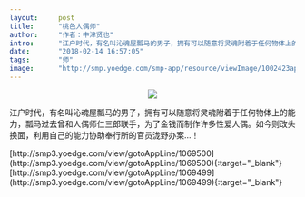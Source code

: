 ```yaml
---
layout:     post
title:      "桃色人偶师"
author:     "作者：中津贤也"
intro:      "江户时代，有名叫沁魂屋瓢马的男子，拥有可以随意将灵魂附着于任何物体上的能力，瓢马过去曾和人偶师仁三郎联手，为了金钱而制作许多性爱人偶。如今则改头换面，利用自己的能力协助奉行所的官员泷野办案...！"
date:       "2018-02-14 16:57:05"
tags:       "师"
image:      "http://smp.yoedge.com/smp-app/resource/viewImage/1002423appline.png"
---
```

<div style="text-align: center">
<p><img src="http://smp.yoedge.com/smp-app/resource/viewImage/1002423appline.png"/></p>
</div>
<p class="post-meta">
<span>江户时代，有名叫沁魂屋瓢马的男子，拥有可以随意将灵魂附着于任何物体上的能力，瓢马过去曾和人偶师仁三郎联手，为了金钱而制作许多性爱人偶。如今则改头换面，利用自己的能力协助奉行所的官员泷野办案...！</span>
</p>
[http://smp3.yoedge.com/view/gotoAppLine/1069500](http://smp3.yoedge.com/view/gotoAppLine/1069500){:target="_blank"}
[http://smp3.yoedge.com/view/gotoAppLine/1069499](http://smp3.yoedge.com/view/gotoAppLine/1069499){:target="_blank"}


